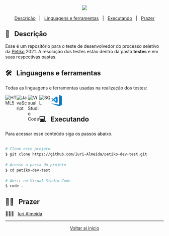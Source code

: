 <div align = "center" id = "top">

<img width="300" src="https://user-images.githubusercontent.com/60857927/112410945-d220a700-8cfa-11eb-86ba-330676127226.png">

</div>

<div align = "center">

<p>

  <a href="#descricao">Descrição</a> &#xa0; | &#xa0;
  <a href="#linguagenseferramentas">Linguagens e ferramentas</a> &#xa0; | &#xa0;
  <a href="#executando">Executando</a> &#xa0; | &#xa0;
  <a href="#prazer">Prazer</a>

</p>

</div>

<div id = "descricao">

## 📌 &#xa0; Descrição ##

Esse é um repositório para o teste de desenvolvedor do processo seletivo da [Petiko][petiko] 2021. A resolução dos testes estão dentro da pasta **testes** e em suas respectivas pastas.

</div>

<div id = "linguagenseferramentas">

## 🛠 &#xa0; Linguagens e ferramentas ##

Todas as linguagens e ferramentas usadas na realização dos testes:

[<img align="left" alt="HTML5" width="36px" src="https://user-images.githubusercontent.com/60857927/108612406-41873c00-73c7-11eb-8c19-ab379a124cf2.png" />][html]
[<img align="left" alt="JavaScript" width="36px" src="https://user-images.githubusercontent.com/60857927/108612409-464bf000-73c7-11eb-92de-b3bbd7132cbd.png" />][js]
[<img align="left" alt="Visual Studio Code" width="36px" src="https://user-images.githubusercontent.com/60857927/112410120-73a6f900-8cf9-11eb-8826-49d38988e042.png" />][php]
[<img align="left" alt="SQL" width="36px" src="https://user-images.githubusercontent.com/60857927/108612577-aee79c80-73c8-11eb-8400-5260990e647e.png" />][sql]
[<img align="left" alt="Visual Studio Code" width="36px" src="https://raw.githubusercontent.com/github/explore/80688e429a7d4ef2fca1e82350fe8e3517d3494d/topics/visual-studio-code/visual-studio-code.png" />][vscode]

</div>

<br />
<br />

<div id = "executando">

## 💻 &#xa0; Executando ##

Para acessar esse conteúdo siga os passos abaixo.

```bash

# Clone este projeto
$ git clone https://github.com/Iuri-Almeida/petiko-dev-test.git

# Acesse a pasta do projeto
$ cd petiko-dev-test

# Abrir no Visual Studio Code
$ code .
```

</div>

<div id = "prazer">

## 👋🏻 &#xa0; Prazer ##

👨🏻‍💻 &#xa0; [Iuri Almeida][linkedin]

</div>

<hr>

<div align = "center">

<a href = "#top">Voltar ai início</a>

</div>

<!-- Links -->
[petiko]: http://petiko.com.br/
[js]: https://developer.mozilla.org/pt-BR/docs/Web/JavaScript
[html]: https://developer.mozilla.org/pt-BR/docs/Web/HTML
[php]: https://www.php.net/
[sql]: https://pt.wikipedia.org/wiki/SQL
[vscode]: https://code.visualstudio.com/
[linkedin]: https://www.linkedin.com/in/iurilopesalmeida/
